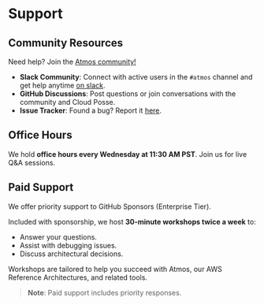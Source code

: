 # Support

## Community Resources

Need help? Join the [Atmos community!](https://cloudposse.com/slack)  

- **Slack Community**: Connect with active users in the `#atmos` channel and get help anytime [on slack](https://cloudposse.com/slack).
- **GitHub Discussions**: Post questions or join conversations with the community and Cloud Posse. 
- **Issue Tracker**: Found a bug? Report it [here](https://github.com/cloudposse/atmos/issues).  

## Office Hours

We hold **office hours every Wednesday at 11:30 AM PST**. Join us for live Q&A sessions.

[](https://cloudposse.com/office-hours)

## Paid Support  

We offer priority support to GitHub Sponsors (Enterprise Tier).

[](https://github.com/sponsors/cloudposse)

Included with sponsorship, we host **30-minute workshops twice a week** to:  
- Answer your questions.  
- Assist with debugging issues.  
- Discuss architectural decisions.  

Workshops are tailored to help you succeed with Atmos, our AWS Reference Architectures, and related tools.  

> **Note**: Paid support includes priority responses.
>           [](https://github.com/sponsors/cloudposse)